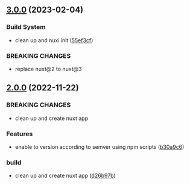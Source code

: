 ## [3.0.0](https://github.com/megumitagawa/megumitagawa.com/compare/v2.0.0...v3.0.0) (2023-02-04)

### Build System

- clean up and nuxi init ([55ef3cf](https://github.com/megumitagawa/megumitagawa.com/commit/55ef3cf23ee96e457df5c6e94d76eeda779f6436))

### BREAKING CHANGES

- replace nuxt@2 to nuxt@3

## [2.0.0](https://github.com/dsktschy/megumitagawa.com/compare/v1.0.2...v2.0.0) (2022-11-22)

### BREAKING CHANGES

- clean up and create nuxt app

### Features

- enable to version according to semver using npm scripts ([b30a9c6](https://github.com/dsktschy/megumitagawa.com/commit/b30a9c64ff1f1c2af8a462a9703e304b251c392b))

### build

- clean up and create nuxt app ([d26b97b](https://github.com/dsktschy/megumitagawa.com/commit/d26b97b8852fd3e168bb904a0541704b2c97879a))
